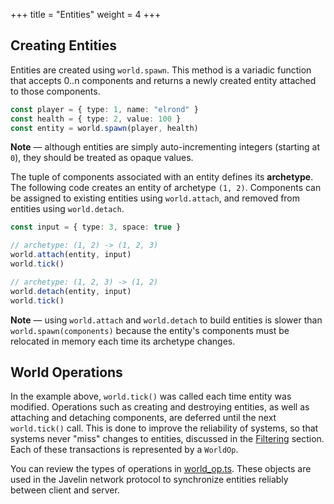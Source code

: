 +++
title = "Entities"
weight = 4
+++

## Creating Entities

Entities are created using `world.spawn`. This method is a variadic function that accepts 0..n components and returns a newly created entity attached to those components.

```typescript
const player = { type: 1, name: "elrond" }
const health = { type: 2, value: 100 }
const entity = world.spawn(player, health)
```

<aside>
  <p>
    <strong>Note</strong> — although entities are simply auto-incrementing integers (starting at <code>0</code>), they should be treated as opaque values.
  </p>
</aside>

The tuple of components associated with an entity defines its **archetype**. The following code creates an entity of archetype `(1, 2)`. Components can be assigned to existing entities using `world.attach`, and removed from entities using `world.detach`.

```typescript
const input = { type: 3, space: true }

// archetype: (1, 2) -> (1, 2, 3)
world.attach(entity, input)
world.tick()

// archetype: (1, 2, 3) -> (1, 2)
world.detach(entity, input)
world.tick()
```

<aside>
  <p>
    <strong>Note</strong> — using <code>world.attach</code> and <code>world.detach</code> to build entities is slower than <code>world.spawn(components)</code> because the entity's components must be relocated in memory each time its archetype changes.
  </p>
</aside>

## World Operations

In the example above, `world.tick()` was called each time entity was modified. Operations such as creating and destroying entities, as well as attaching and detaching components, are deferred until the next `world.tick()` call. This is done to improve the reliability of systems, so that systems never "miss" changes to entities, discussed in the [Filtering](/ecs/filtering) section. Each of these transactions is represented by a `WorldOp`.

You can review the types of operations in [world_op.ts](https://github.com/3mcd/javelin/blob/master/packages/ecs/src/world_op.ts). These objects are used in the Javelin network protocol to synchronize entities reliably between client and server.
